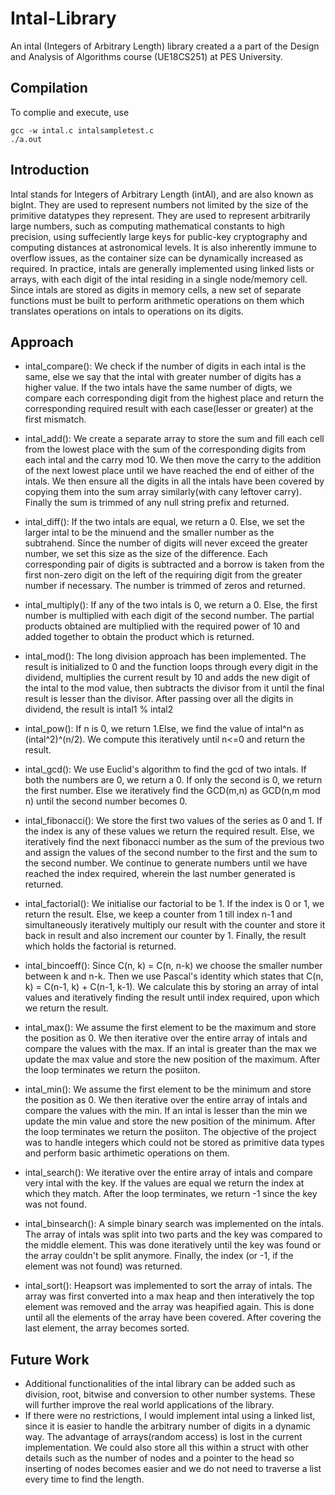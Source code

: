 # Intal-Library
An intal (Integers of Arbitrary Length) library created a a part of the Design and Analysis of Algorithms course (UE18CS251) at PES University.

## Compilation

To complie and execute, use 

```
gcc -w intal.c intalsampletest.c
./a.out
```

## Introduction

Intal stands for Integers of Arbitrary Length (intAl), and are also known as bigInt. They are used to represent numbers not
limited by the size of the primitive datatypes they represent. They are used to represent arbitrarily large numbers, such 
as computing mathematical constants to high precision, using suffeciently large keys for public-key cryptography and 
computing distances at astronomical levels. It is also inherently immune to overflow issues, as the container size 
can be dynamically increased as required. In practice, intals are generally implemented using linked lists or arrays, 
with each digit of the intal residing in a single node/memory cell. Since intals are stored as digits in memory cells,
a new set of separate functions must be built to perform arithmetic operations on them which translates operations on intals to
operations on its digits.

## Approach

* intal_compare():
We check if the number of digits in each intal is the same, else we say that the intal with greater number of digits
has a higher value. If the two intals have the same number of digts, we compare each corresponding digit from the 
highest place and return the corresponding required result with each case(lesser or greater) at the first mismatch.

* intal_add():
We create a separate array to store the sum and fill each cell from the lowest place with the sum of the corresponding
digits from each intal and the carry mod 10. We then move the carry to the addition of the next lowest place until we have
reached the end of either of the intals. We then ensure all the digits in all the intals have been covered by copying them
into the sum array similarly(with cany leftover carry). Finally the sum is trimmed of any null string prefix and returned.

* intal_diff():
If the two intals are equal, we return a 0. Else, we set the larger intal to be the minuend and the smaller number as the
subtrahend. Since the number of digits will never exceed the greater number, we set this size as the size of the difference.
Each corresponding pair of digits is subtracted and a borrow is taken from the first non-zero digit on the left of the 
requiring digit from the greater number if necessary. The number is trimmed of zeros and returned.

* intal_multiply():
If any of the two intals is 0, we return a 0. Else, the first number is multiplied with each digit of the second number.
The partial products obtained are multiplied with the required power of 10 and added together to obtain the product which
is returned.

* intal_mod():
The long division approach has been implemented. The result is initialized to 0 and the function loops through every digit 
in the dividend, multiplies the current result by 10 and adds the new digit of the intal to the mod value, then subtracts 
the divisor from it until the final result is lesser than the divisor. After passing over all the digits in dividend, 
the result is intal1 % intal2

* intal_pow():
If n is 0, we return 1.Else, we find the value of intal^n as (intal^2)^(n/2). We compute this iteratively until
n<=0 and return the result. 

* intal_gcd():
We use Euclid's algorithm to find the gcd of two intals. If both the numbers are 0, we return a 0. If only the second is 0,
we return the first number. Else we iteratively find the GCD(m,n) as GCD(n,m mod n) until the second number becomes 0.

* intal_fibonacci():
We store the first two values of the series as 0 and 1. If the index is any of these values we return the required result.
Else, we iteratively find the next fibonacci number as the sum of the previous two and assign the values of the second number
to the first and the sum to the second number. We continue to generate numbers until we have reached the index required, wherein 
the last number generated is returned.

* intal_factorial():
We initialise our factorial to be 1. If the index is 0 or 1, we return the result. Else, we keep a counter from 1 till 
index n-1 and simultaneously iteratively multiply our result with the counter and store it back in result and also increment
our counter by 1. Finally, the result which holds the factorial is returned.

* intal_bincoeff():
Since C(n, k) = C(n, n-k) we choose the smaller number between k and n-k. Then we use Pascal's identity which states 
that C(n, k) = C(n-1, k) + C(n-1, k-1). We calculate this by storing an array of intal values and iteratively finding the 
result until index required, upon which we return the result.

* intal_max():
We assume the first element to be the maximum and store the position as 0. We then iterative over the entire array of 
intals and compare the values with the max. If an intal is greater than the max we update the max value and store the new
position of the maximum. After the loop terminates we return the posiiton.

* intal_min():
We assume the first element to be the minimum and store the position as 0. We then iterative over the entire array of 
intals and compare the values with the min. If an intal is lesser than the min we update the min value and store the new
position of the minimum. After the loop terminates we return the posiiton. The objective of the project was to handle integers which could not be stored as primitive data types and perform basic arthimetic operations on them.

* intal_search():
We iterative over the entire array of intals and compare very intal with the key. If the values are equal we return
the index at which they match. After the loop terminates, we return -1 since the key was not found.

* intal_binsearch():
A simple binary search was implemented on the intals. The array of intals was split into two parts and the key was compared
to the middle element. This was done iteratively until the key was found or the array couldn't be split anymore. Finally,
the index (or -1, if the element was not found) was returned.

* intal_sort():
Heapsort was implemented to sort the array of intals. The array was first converted into a max heap and then interatively 
the top element was removed and the array was heapified again. This is done until all the elements of the array have been
covered. After covering the last element, the array becomes sorted.

## Future Work

* Additional functionalities of the intal library can be added such as division, root, bitwise and conversion to other
number systems. These will further improve the real world applications of the library. 
* If there were no restrictions, I would implement intal using a linked list, since it is easier to handle the arbitrary
number of digits in a dynamic way. The advantage of arrays(random access) is lost in the current implementation. We could also
store all this within a struct with other details such as the number of nodes and a pointer to the head so inserting of nodes
becomes easier and we do not need to traverse a list every time to find the length.
